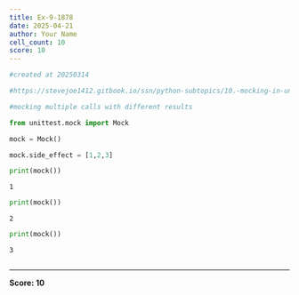 ```yaml
---
title: Ex-9-1878
date: 2025-04-21
author: Your Name
cell_count: 10
score: 10
---
```


```python
#created at 20250314
```


```python
#https://stevejoe1412.gitbook.io/ssn/python-subtopics/10.-mocking-in-unit-tests
```


```python
#mocking multiple calls with different results 
```


```python
from unittest.mock import Mock
```


```python
mock = Mock()
```


```python
mock.side_effect = [1,2,3]
```


```python
print(mock())
```

    1



```python
print(mock())
```

    2



```python
print(mock())
```

    3



```python

```


---
**Score: 10**
